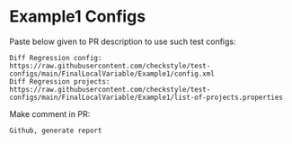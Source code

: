 # Example1 Configs
Paste below given to PR description to use such test configs:
```
Diff Regression config: https://raw.githubusercontent.com/checkstyle/test-configs/main/FinalLocalVariable/Example1/config.xml
Diff Regression projects: https://raw.githubusercontent.com/checkstyle/test-configs/main/FinalLocalVariable/Example1/list-of-projects.properties
```
Make comment in PR:
```
Github, generate report
```
